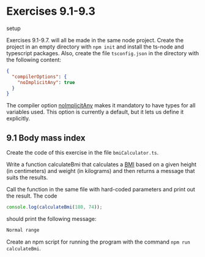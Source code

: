 # Exercises 9.1-9.3

setup

Exercises 9.1-9.7. will all be made in the same node project. Create the project in an empty directory with `npm init` and install the ts-node and typescript packages. Also, create the file `tsconfig.json` in the directory with the following content:

```json
{
  "compilerOptions": {
    "noImplicitAny": true
  }
}
```

The compiler option [noImplicitAny](https://www.typescriptlang.org/tsconfig/#noImplicitAny) makes it mandatory to have types for all variables used. This option is currently a default, but it lets us define it explicitly.

## 9.1 Body mass index

Create the code of this exercise in the file `bmiCalculator.ts`.

Write a function calculateBmi that calculates a [BMI](https://en.wikipedia.org/wiki/Body_mass_index) based on a given height (in centimeters) and weight (in kilograms) and then returns a message that suits the results.

Call the function in the same file with hard-coded parameters and print out the result. The code

```ts
console.log(calculateBmi(180, 74));
```

should print the following message:

```bash
Normal range
```

Create an npm script for running the program with the command `npm run calculateBmi`.
